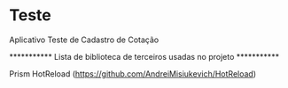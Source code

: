# Teste
Aplicativo Teste de Cadastro de Cotação

*********** Lista de biblioteca de terceiros usadas no projeto ***********

Prism
HotReload (https://github.com/AndreiMisiukevich/HotReload)
